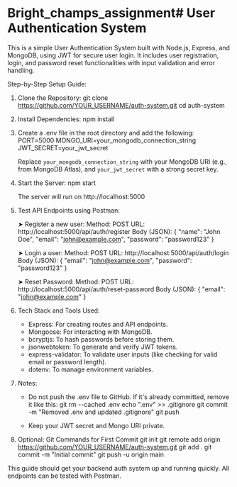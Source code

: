 # Bright_champs_assignment# User Authentication System

This is a simple User Authentication System built with Node.js, Express, and MongoDB, using JWT for secure user login. It includes user registration, login, and password reset functionalities with input validation and error handling.

Step-by-Step Setup Guide:

1. Clone the Repository:
   git clone https://github.com/YOUR_USERNAME/auth-system.git
   cd auth-system

2. Install Dependencies:
   npm install

3. Create a .env file in the root directory and add the following:
   PORT=5000
   MONGO_URI=your_mongodb_connection_string
   JWT_SECRET=your_jwt_secret

   Replace `your_mongodb_connection_string` with your MongoDB URI (e.g., from MongoDB Atlas), and `your_jwt_secret` with a strong secret key.

4. Start the Server:
   npm start

   The server will run on http://localhost:5000

5. Test API Endpoints using Postman:

   ➤ Register a new user:
   Method: POST
   URL: http://localhost:5000/api/auth/register
   Body (JSON):
   {
     "name": "John Doe",
     "email": "john@example.com",
     "password": "password123"
   }

   ➤ Login a user:
   Method: POST
   URL: http://localhost:5000/api/auth/login
   Body (JSON):
   {
     "email": "john@example.com",
     "password": "password123"
   }

   ➤ Reset Password:
   Method: POST
   URL: http://localhost:5000/api/auth/reset-password
   Body (JSON):
   {
     "email": "john@example.com"
   }

6. Tech Stack and Tools Used:
   - Express: For creating routes and API endpoints.
   - Mongoose: For interacting with MongoDB.
   - bcryptjs: To hash passwords before storing them.
   - jsonwebtoken: To generate and verify JWT tokens.
   - express-validator: To validate user inputs (like checking for valid email or password length).
   - dotenv: To manage environment variables.

7. Notes:
   - Do not push the .env file to GitHub. If it's already committed, remove it like this:
     git rm --cached .env
     echo ".env" >> .gitignore
     git commit -m "Removed .env and updated .gitignore"
     git push

   - Keep your JWT secret and Mongo URI private.

8. Optional: Git Commands for First Commit
   git init
   git remote add origin https://github.com/YOUR_USERNAME/auth-system.git
   git add .
   git commit -m "Initial commit"
   git push -u origin main

This guide should get your backend auth system up and running quickly. All endpoints can be tested with Postman.
